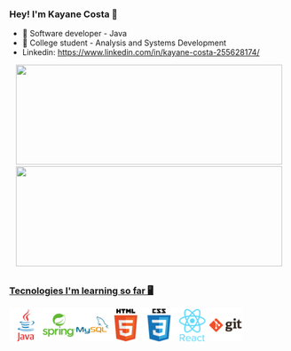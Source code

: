 ### Hey! I'm Kayane Costa 👋

- 🌱 Software developer - Java
- 📖 College student - Analysis and Systems Development
- Linkedin: https://www.linkedin.com/in/kayane-costa-255628174/

<div align="center">
  <a href="https://github.com/kayane-developer">
  <img height="180em" width= "480" src="https://github-readme-stats.vercel.app/api?username=kayane-developer&show_icons=true&theme=synthwave&include_all_commits=true&count_private=true"/>
  <img height="180em" width= "480" src="https://github-readme-stats.vercel.app/api/top-langs/?username=kayane-developer&layout=compact&langs_count=7&theme=synthwave"/>
</div>
  
  ##
  
### Tecnologies I'm learning so far 🖥
  <img align="left" alt="kayjava" height="60" width="60" src = "https://raw.githubusercontent.com/devicons/devicon/v2.15.1/icons/java/java-original-wordmark.svg" />
  <img align="left" alt="kaygithub" height="60" width="60" src = "https://raw.githubusercontent.com/devicons/devicon/v2.15.1/icons/spring/spring-original-wordmark.svg" />
  <img align="left" alt="kaygithub" height="60" width="60" src = "https://raw.githubusercontent.com/devicons/devicon/v2.15.1/icons/mysql/mysql-original-wordmark.svg" />
  <img align="left" alt="kaygithub" height="60" width="60" src = "https://raw.githubusercontent.com/devicons/devicon/v2.15.1/icons/html5/html5-original-wordmark.svg" />
  <img align="left" alt="kaygithub" height="60" width="60" src = "https://raw.githubusercontent.com/devicons/devicon/v2.15.1/icons/css3/css3-original-wordmark.svg" />
  <img align="left" alt="kaygithub" height="60" width="60" src = "https://raw.githubusercontent.com/devicons/devicon/v2.15.1/icons/react/react-original-wordmark.svg" />
  <img align="left" alt="kaygithub" height="60" width="60" src = "https://raw.githubusercontent.com/devicons/devicon/v2.15.1/icons/git/git-original-wordmark.svg" />
 
